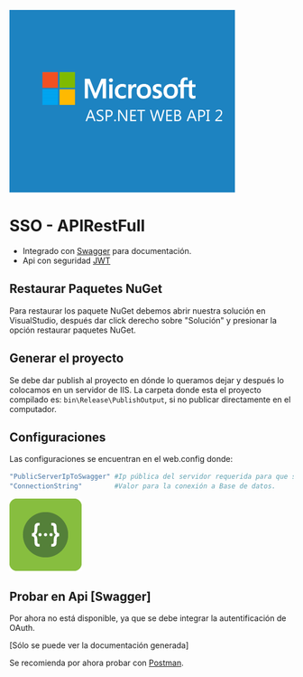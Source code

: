 ![](./logos/microsoftWebApiLogo.png)
# SSO - APIRestFull

- Integrado con [Swagger](https://swagger.io/) para documentación.
- Api con seguridad [JWT](https://jwt.io/)

## Restaurar Paquetes NuGet
Para restaurar los paquete NuGet debemos abrir nuestra solución en VisualStudio, después dar click derecho sobre "Solución" y presionar la opción restaurar paquetes NuGet.

## Generar el proyecto
Se debe dar publish al proyecto en dónde lo queramos dejar y después lo colocamos en un servidor de IIS. La carpeta donde esta el proyecto compilado es: `bin\Release\PublishOutput`, si no publicar directamente en el computador.

## Configuraciones
Las configuraciones se encuentran en el web.config donde:
```sh
"PublicServerIpToSwagger" #Ip pública del servidor requerida para que swagger funcione correctamente.
"ConnectionString"        #Valor para la conexión a Base de datos.
```


![](./logos/swaggerLogo.png)
## Probar en Api [Swagger]
Por ahora no está disponible, ya que se debe integrar la autentificación de OAuth.

[Sólo se puede ver la documentación generada]

Se recomienda por ahora probar con [Postman](https://www.getpostman.com).
